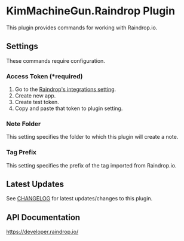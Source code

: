 # KimMachineGun.Raindrop Plugin

This plugin provides commands for working with Raindrop.io.

## Settings

These commands require configuration.

### Access Token (*required)

1. Go to the [Raindrop's integrations setting](https://app.raindrop.io/settings/integrations).
2. Create new app.
3. Create test token.
4. Copy and paste that token to plugin setting.

### Note Folder

This setting specifies the folder to which this plugin will create a note.

### Tag Prefix

This setting specifies the prefix of the tag imported from Raindrop.io.

## Latest Updates

See [CHANGELOG](https://github.com/NotePlan/plugins/blob/main/KimMachineGun.Raindrop/CHANGELOG.md) for latest
updates/changes to this plugin.

## API Documentation

https://developer.raindrop.io/
